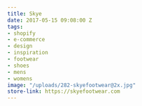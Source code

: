 ```yaml
---
title: Skye
date: 2017-05-15 09:08:00 Z
tags:
- shopify
- e-commerce
- design
- inspiration
- footwear
- shoes
- mens
- womens
image: "/uploads/282-skyefootwear@2x.jpg"
store-link: https://skyefootwear.com
---
```


